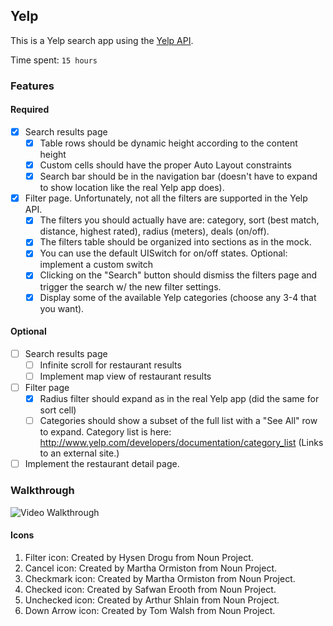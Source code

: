 ## Yelp

This is a Yelp search app using the [Yelp API](http://developer.rottentomatoes.com/docs/read/JSON).

Time spent: `15 hours`

### Features

#### Required

- [x] Search results page
   - [x] Table rows should be dynamic height according to the content height
   - [x] Custom cells should have the proper Auto Layout constraints
   - [x] Search bar should be in the navigation bar (doesn't have to expand to show location like the real Yelp app does).
- [x] Filter page. Unfortunately, not all the filters are supported in the Yelp API.
   - [x] The filters you should actually have are: category, sort (best match, distance, highest rated), radius (meters), deals (on/off).
   - [x] The filters table should be organized into sections as in the mock.
   - [x] You can use the default UISwitch for on/off states. Optional: implement a custom switch
   - [x] Clicking on the "Search" button should dismiss the filters page and trigger the search w/ the new filter settings.
   - [x] Display some of the available Yelp categories (choose any 3-4 that you want).

#### Optional

- [ ] Search results page
   - [ ] Infinite scroll for restaurant results
   - [ ] Implement map view of restaurant results
- [ ] Filter page
   - [x] Radius filter should expand as in the real Yelp app (did the same for sort cell)
   - [ ] Categories should show a subset of the full list with a "See All" row to expand. Category list is here: http://www.yelp.com/developers/documentation/category_list (Links to an external site.)
- [ ] Implement the restaurant detail page.

### Walkthrough

![Video Walkthrough](...)

#### Icons
1. Filter icon: Created by Hysen Drogu from Noun Project.
2. Cancel icon: Created by Martha Ormiston from Noun Project.
3. Checkmark icon: Created by Martha Ormiston from Noun Project.
4. Checked icon: Created by Safwan Erooth from Noun Project.
5. Unchecked icon: Created by Arthur Shlain from Noun Project.
6. Down Arrow icon: Created by Tom Walsh from Noun Project.
